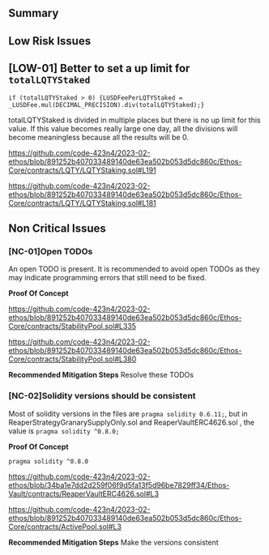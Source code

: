 ## Summary


## Low Risk Issues

## [LOW-01] Better to set a up limit for ```totalLQTYStaked```

```
if (totalLQTYStaked > 0) {LUSDFeePerLQTYStaked = _LUSDFee.mul(DECIMAL_PRECISION).div(totalLQTYStaked);}
```

totalLQTYStaked is divided in multiple places but there is no up limit for this value. If this value becomes really large one day, all the divisions will become meaningless because all the results will be 0.

https://github.com/code-423n4/2023-02-ethos/blob/891252b407033489140de63ea502b053d5dc860c/Ethos-Core/contracts/LQTY/LQTYStaking.sol#L191

https://github.com/code-423n4/2023-02-ethos/blob/891252b407033489140de63ea502b053d5dc860c/Ethos-Core/contracts/LQTY/LQTYStaking.sol#L181

## Non Critical Issues


###  [NC-01]Open TODOs

An open TODO is present. It is recommended to avoid open TODOs as they may indicate programming errors that still need to be fixed.

**Proof Of Concept**

https://github.com/code-423n4/2023-02-ethos/blob/891252b407033489140de63ea502b053d5dc860c/Ethos-Core/contracts/StabilityPool.sol#L335

https://github.com/code-423n4/2023-02-ethos/blob/891252b407033489140de63ea502b053d5dc860c/Ethos-Core/contracts/StabilityPool.sol#L380

**Recommended Mitigation Steps**
Resolve these TODOs

### [NC-02]Solidity versions should be consistent

Most of solidity versions in the files are ```pragma solidity 0.6.11;```, but in ReaperStrategyGranarySupplyOnly.sol and ReaperVaultERC4626.sol
, the value is ```pragma solidity ^0.8.0;```

**Proof Of Concept**
```
pragma solidity ^0.8.0
```
https://github.com/code-423n4/2023-02-ethos/blob/34ba1e7dd2d259f06f9d5fa13f5d96be7829ff34/Ethos-Vault/contracts/ReaperVaultERC4626.sol#L3

https://github.com/code-423n4/2023-02-ethos/blob/891252b407033489140de63ea502b053d5dc860c/Ethos-Core/contracts/ActivePool.sol#L3



**Recommended Mitigation Steps**
Make the versions consistent




​



